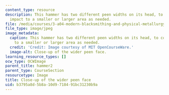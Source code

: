 ```yaml
---
content_type: resource
description: This hammer has two different peen widths on its head, to confine the
  impact to a smaller or larger area as needed.
file: /media/courses/3-a04-modern-blacksmithing-and-physical-metallurgy-fall-2008/b3795a8d5b8a10d9718491bc31230b9a_019.jpg
file_type: image/jpeg
image_metadata:
  caption: This hammer has two different peen widths on its head, to confine the impact
    to a smaller or larger area as needed.
  credit: 'Credit: Image courtesy of MIT OpenCourseWare.'
  image-alt: Close-up of the wider peen face.
learning_resource_types: []
ocw_type: OCWImage
parent_title: hammer2
parent_type: CourseSection
resourcetype: Image
title: Close-up of the wider peen face
uid: b3795a8d-5b8a-10d9-7184-91bc31230b9a
---
```

